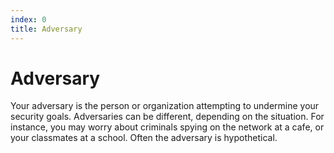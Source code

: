 ```yaml
---
index: 0
title: Adversary
---
```

# Adversary

Your adversary is the person or organization attempting to undermine your security goals. Adversaries can be different, depending on the situation. For instance, you may worry about criminals spying on the network at a cafe, or your classmates at a school. Often the adversary is hypothetical.